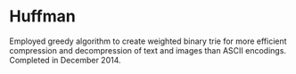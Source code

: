 # Huffman
Employed greedy algorithm to create weighted binary trie for more efficient compression and decompression of text and images than ASCII encodings.
Completed in December 2014. 
